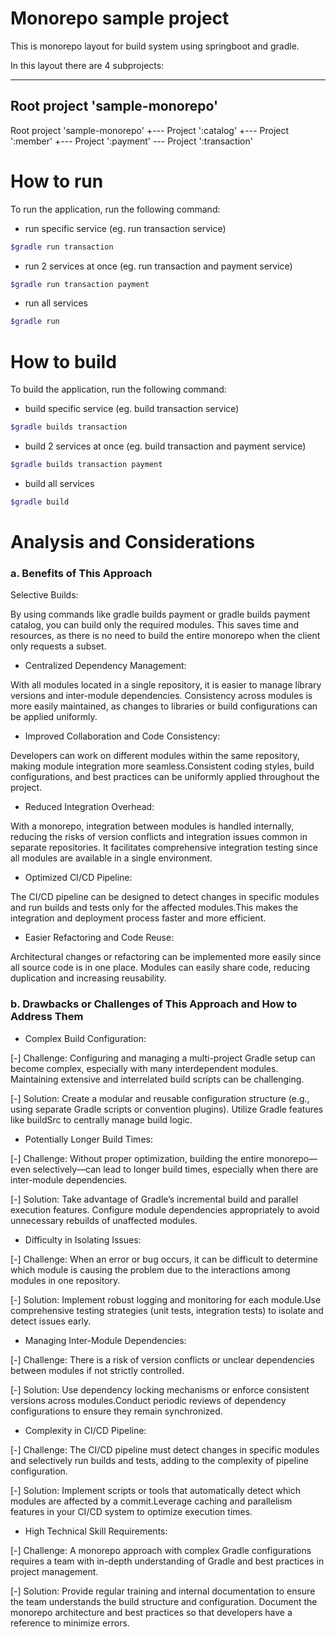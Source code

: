 # Monorepo sample project

This is monorepo layout for build system using springboot and gradle. 

In this layout there are 4 subprojects:

------------------------------------------------------------
Root project 'sample-monorepo'
------------------------------------------------------------

Root project 'sample-monorepo'
+--- Project ':catalog'
+--- Project ':member'
+--- Project ':payment'
\--- Project ':transaction'

# How to run

To run the application, run the following command:

* run specific service (eg. run transaction service)

```bash
$gradle run transaction
```

* run 2 services at once (eg. run transaction and payment service)

```bash
$gradle run transaction payment
```

* run all services

```bash
$gradle run
```

# How to build

To build the application, run the following command:

* build specific service (eg. build transaction service)

```bash
$gradle builds transaction
```

* build 2 services at once (eg. build transaction and payment service)

```bash
$gradle builds transaction payment
```

* build all services

```bash
$gradle build
```

# Analysis and Considerations

### a. Benefits of This Approach 
Selective Builds:

By using commands like gradle builds payment or gradle builds payment catalog, you can build only the required modules. This saves time and resources, as there is no need to build the entire monorepo when the client only requests a subset.

* Centralized Dependency Management:

With all modules located in a single repository, it is easier to manage library versions and inter-module dependencies. Consistency across modules is more easily maintained, as changes to libraries or build configurations can be applied uniformly.

* Improved Collaboration and Code Consistency:

Developers can work on different modules within the same repository, making module integration more seamless.Consistent coding styles, build configurations, and best practices can be uniformly applied throughout the project.

* Reduced Integration Overhead:

With a monorepo, integration between modules is handled internally, reducing the risks of version conflicts and integration issues common in separate repositories. It facilitates comprehensive integration testing since all modules are available in a single environment.

* Optimized CI/CD Pipeline:

The CI/CD pipeline can be designed to detect changes in specific modules and run builds and tests only for the affected modules.This makes the integration and deployment process faster and more efficient.

* Easier Refactoring and Code Reuse:

Architectural changes or refactoring can be implemented more easily since all source code is in one place.
Modules can easily share code, reducing duplication and increasing reusability.


### b. Drawbacks or Challenges of This Approach and How to Address Them

* Complex Build Configuration:

[-] Challenge:
Configuring and managing a multi-project Gradle setup can become complex, especially with many interdependent modules. Maintaining extensive and interrelated build scripts can be challenging.

[-] Solution:
Create a modular and reusable configuration structure (e.g., using separate Gradle scripts or convention plugins). Utilize Gradle features like buildSrc to centrally manage build logic.

* Potentially Longer Build Times:

[-] Challenge:
Without proper optimization, building the entire monorepo—even selectively—can lead to longer build times, especially when there are inter-module dependencies.

[-] Solution:
Take advantage of Gradle’s incremental build and parallel execution features. Configure module dependencies appropriately to avoid unnecessary rebuilds of unaffected modules.

* Difficulty in Isolating Issues:

[-] Challenge:
When an error or bug occurs, it can be difficult to determine which module is causing the problem due to the interactions among modules in one repository.

[-] Solution:
Implement robust logging and monitoring for each module.Use comprehensive testing strategies (unit tests, integration tests) to isolate and detect issues early.

* Managing Inter-Module Dependencies:

[-] Challenge:
There is a risk of version conflicts or unclear dependencies between modules if not strictly controlled.

[-] Solution:
Use dependency locking mechanisms or enforce consistent versions across modules.Conduct periodic reviews of dependency configurations to ensure they remain synchronized.

* Complexity in CI/CD Pipeline:

[-] Challenge:
The CI/CD pipeline must detect changes in specific modules and selectively run builds and tests, adding to the complexity of pipeline configuration.

[-] Solution:
Implement scripts or tools that automatically detect which modules are affected by a commit.Leverage caching and parallelism features in your CI/CD system to optimize execution times.

* High Technical Skill Requirements:

[-] Challenge:
A monorepo approach with complex Gradle configurations requires a team with in-depth understanding of Gradle and best practices in project management.

[-] Solution:
Provide regular training and internal documentation to ensure the team understands the build structure and configuration. Document the monorepo architecture and best practices so that developers have a reference to minimize errors.
